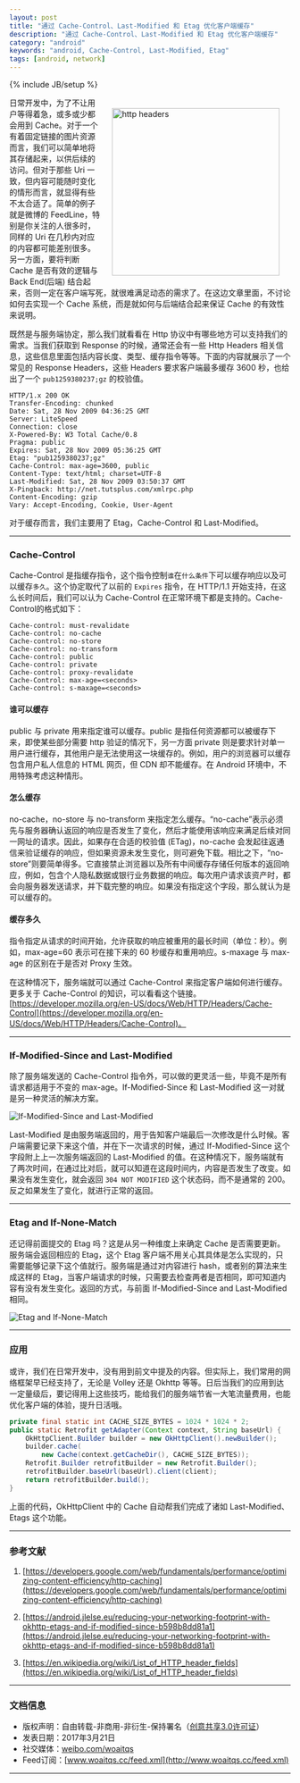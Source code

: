 ```yaml
---
layout: post
title: "通过 Cache-Control、Last-Modified 和 Etag 优化客户端缓存"
description: "通过 Cache-Control、Last-Modified 和 Etag 优化客户端缓存"
category: "android"
keywords: "android, Cache-Control, Last-Modified, Etag"
tags: [android, network]
---
```

{% include JB/setup %}

<img src="http://o8p68x17d.bkt.clouddn.com/http-cache-control-highlight.png" alt="http headers" title="http headers" width="300" height="300" align="right" vspace="20" hspace="20"/>

日常开发中，为了不让用户等得着急，或多或少都会用到 Cache。对于一个有着固定链接的图片资源而言，我们可以简单地将其存储起来，以供后续的访问。但对于那些 Uri 一致，但内容可能随时变化的情形而言，就显得有些不太合适了。简单的例子就是微博的 FeedLine，特别是你关注的人很多时，同样的 Uri 在几秒内对应的内容都可能差别很多。另一方面，要将判断 Cache 是否有效的逻辑与 Back End(后端) 结合起来，否则一定在客户端写死，就很难满足动态的需求了。在这边文章里面，不讨论如何去实现一个 Cache 系统，而是就如何与后端结合起来保证 Cache 的有效性来说明。

<!--break-->

既然是与服务端协定，那么我们就看看在 Http 协议中有哪些地方可以支持我们的需求。当我们获取到 Response 的时候，通常还会有一些 Http Headers 相关信息，这些信息里面包括内容长度、类型、缓存指令等等。下面的内容就展示了一个常见的 Response Headers，这些 Headers 要求客户端最多缓存 3600 秒，也给出了一个 `pub1259380237;gz` 的校验值。

```text
HTTP/1.x 200 OK
Transfer-Encoding: chunked
Date: Sat, 28 Nov 2009 04:36:25 GMT
Server: LiteSpeed
Connection: close
X-Powered-By: W3 Total Cache/0.8
Pragma: public
Expires: Sat, 28 Nov 2009 05:36:25 GMT
Etag: "pub1259380237;gz"
Cache-Control: max-age=3600, public
Content-Type: text/html; charset=UTF-8
Last-Modified: Sat, 28 Nov 2009 03:50:37 GMT
X-Pingback: http://net.tutsplus.com/xmlrpc.php
Content-Encoding: gzip
Vary: Accept-Encoding, Cookie, User-Agent
```


对于缓存而言，我们主要用了 Etag，Cache-Control 和 Last-Modified。

------------------

### Cache-Control

Cache-Control 是指缓存指令，这个指令控制`谁`在`什么条件`下可以缓存响应以及可以缓存`多久`。这个协定取代了以前的 `Expires` 指令，在 HTTP/1.1 开始支持，在这么长时间后，我们可以认为 Cache-Control 在正常环境下都是支持的。Cache-Control的格式如下：

```text
Cache-control: must-revalidate
Cache-control: no-cache
Cache-control: no-store
Cache-control: no-transform
Cache-control: public
Cache-control: private
Cache-control: proxy-revalidate
Cache-Control: max-age=<seconds>
Cache-control: s-maxage=<seconds>
```

#### 谁可以缓存

public 与 private 用来指定谁可以缓存。public 是指任何资源都可以被缓存下来，即使某些部分需要 http 验证的情况下，另一方面 private 则是要求针对单一用户进行缓存，其他用户是无法使用这一块缓存的。例如，用户的浏览器可以缓存包含用户私人信息的 HTML 网页，但 CDN 却不能缓存。在 Android 环境中，不用特殊考虑这种情形。

#### 怎么缓存

no-cache，no-store 与 no-transform 来指定怎么缓存。“no-cache”表示必须先与服务器确认返回的响应是否发生了变化，然后才能使用该响应来满足后续对同一网址的请求。因此，如果存在合适的校验值 (ETag)，no-cache 会发起往返通信来验证缓存的响应，但如果资源未发生变化，则可避免下载。相比之下，“no-store”则要简单得多。它直接禁止浏览器以及所有中间缓存存储任何版本的返回响应，例如，包含个人隐私数据或银行业务数据的响应。每次用户请求该资产时，都会向服务器发送请求，并下载完整的响应。如果没有指定这个字段，那么就认为是可以缓存的。

#### 缓存多久

指令指定从请求的时间开始，允许获取的响应被重用的最长时间（单位：秒）。例如，max-age=60 表示可在接下来的 60 秒缓存和重用响应。s-maxage 与 max-age 的区别在于是否对 Proxy 生效。

在这种情况下，服务端就可以通过 Cache-Control 来指定客户端如何进行缓存。更多关于 Cache-Control 的知识，可以看看这个链接。[https://developer.mozilla.org/en-US/docs/Web/HTTP/Headers/Cache-Control](https://developer.mozilla.org/en-US/docs/Web/HTTP/Headers/Cache-Control)。

------------------

### If-Modified-Since and Last-Modified

除了服务端发送的 Cache-Control 指令外，可以做的更灵活一些，毕竟不是所有请求都适用于不变的 max-age。If-Modified-Since 和 Last-Modified 这一对就是另一种灵活的解决方案。

![If-Modified-Since and Last-Modified](http://o8p68x17d.bkt.clouddn.com/If-Modified-Since-and-Last-Modified.png)

Last-Modified 是由服务端返回的，用于告知客户端最后一次修改是什么时候。客户端需要记录下来这个值，并在下一次请求的时候，通过 If-Modified-Since 这个字段附上上一次服务端返回的 Last-Modified 的值。在这种情况下，服务端就有了两次时间，在通过比对后，就可以知道在这段时间内，内容是否发生了改变。如果没有发生变化，就会返回 `304 NOT MODIFIED` 这个状态码，而不是通常的 200。反之如果发生了变化，就进行正常的返回。

------------------

### Etag and If-None-Match

还记得前面提交的 Etag 吗？这是从另一种维度上来确定 Cache 是否需要更新。服务端会返回相应的 Etag，这个 Etag 客户端不用关心其具体是怎么实现的，只需要能够记录下这个值就行。服务端是通过对内容进行 hash，或者别的算法来生成这样的 Etag，当客户端请求的时候，只需要去检查两者是否相同，即可知道内容有没有发生变化。返回的方式，与前面 If-Modified-Since and Last-Modified 相同。

![Etag and If-None-Match](http://o8p68x17d.bkt.clouddn.com/Etag-and-If-None-Match.png)

------------------

### 应用

或许，我们在日常开发中，没有用到前文中提及的内容。但实际上，我们常用的网络框架早已经支持了，无论是 Volley 还是 Okhttp 等等。日后当我们的应用到达一定量级后，要记得用上这些技巧，能给我们的服务端节省一大笔流量费用，也能优化客户端的体验，提升日活哦。

```java
private final static int CACHE_SIZE_BYTES = 1024 * 1024 * 2;
public static Retrofit getAdapter(Context context, String baseUrl) {
    OkHttpClient.Builder builder = new OkHttpClient().newBuilder();
    builder.cache(
        new Cache(context.getCacheDir(), CACHE_SIZE_BYTES));
    Retrofit.Builder retrofitBuilder = new Retrofit.Builder();
    retrofitBuilder.baseUrl(baseUrl).client(client);
    return retrofitBuilder.build();
}
```

上面的代码，OkHttpClient 中的 Cache 自动帮我们完成了诸如 Last-Modified、Etags 这个功能。

------------------

### 参考文献

1. [https://developers.google.com/web/fundamentals/performance/optimizing-content-efficiency/http-caching](https://developers.google.com/web/fundamentals/performance/optimizing-content-efficiency/http-caching)

2. [https://android.jlelse.eu/reducing-your-networking-footprint-with-okhttp-etags-and-if-modified-since-b598b8dd81a1](https://android.jlelse.eu/reducing-your-networking-footprint-with-okhttp-etags-and-if-modified-since-b598b8dd81a1)

3. [https://en.wikipedia.org/wiki/List_of_HTTP_header_fields](https://en.wikipedia.org/wiki/List_of_HTTP_header_fields)


--------------

### 文档信息

* 版权声明：自由转载-非商用-非衍生-保持署名（[创意共享3.0许可证](http://creativecommons.org/licenses/by-nc-nd/3.0/deed.zh)）
* 发表日期：2017年3月21日
* 社交媒体：[weibo.com/woaitqs](http://weibo.com/woaitqs)
* Feed订阅：[www.woaitqs.cc/feed.xml](http://www.woaitqs.cc/feed.xml)

------------------------
